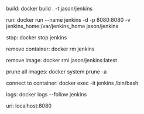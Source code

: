 build: 
docker build . -t jason/jenkins

run: 
docker run --name jenkins -d -p 8080:8080 -v jenkins_home:/var/jenkins_home jason/jenkins

stop: 
docker stop jenkins

remove container:
docker rm jenkins

remove image:
docker rmi jason/jenkins:latest

prune all images: 
docker system prune -a

connect to container:
docker exec -it jenkins /bin/bash

logs:
docker logs --follow jenkins

uri:
localhost:8080

